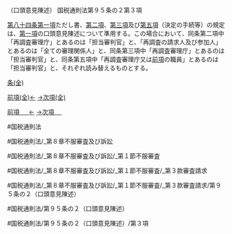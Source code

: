 （口頭意見陳述）
国税通則法第９５条の２第３項

[第八十四条第一項](国税通則法＿＿＿＿＿第８４条第１項)ただし書、[第二項](国税通則法＿＿＿＿＿第９５条の２第２項)、[第三項](国税通則法＿＿＿＿＿第９５条の２第３項)及び[第五項](国税通則法＿＿＿＿＿第９５条の２第５項)（決定の手続等）の規定は、[第一項](国税通則法＿＿＿＿＿第９５条の２第１項)の口頭意見陳述について準用する。この場合において、同条第二項中「再調査審理庁」とあるのは「担当審判官」と、「再調査の請求人及び参加人」とあるのは「全ての審理関係人」と、同条第三項中「再調査審理庁」とあるのは「担当審判官」と、同条第五項中「再調査審理庁又は[前項](国税通則法＿＿＿＿＿第９５条の２第２項)の職員」とあるのは「担当審判官」と、それぞれ読み替えるものとする。

[条(全)](国税通則法＿＿＿＿＿第９５条の２_.md)

[前項(全)←](国税通則法＿＿＿＿＿第９５条の２第２項_.md)    [→次項(全)](国税通則法＿＿＿＿＿第９５条の２第４項_.md)

[前項 　 ←](国税通則法＿＿＿＿＿第９５条の２第２項.md)    [→次項 　 ](国税通則法＿＿＿＿＿第９５条の２第４項.md)



#国税通則法

#国税通則法/_第８章不服審査及び訴訟

#国税通則法/_第８章不服審査及び訴訟/_第１節不服審査

#国税通則法/_第８章不服審査及び訴訟/_第１節不服審査/_第３款審査請求

#国税通則法/_第８章不服審査及び訴訟/_第１節不服審査/_第３款審査請求/第９５条の２（口頭意見陳述）

#国税通則法/第９５条の２（口頭意見陳述）

#国税通則法/第９５条の２（口頭意見陳述）/第３項

